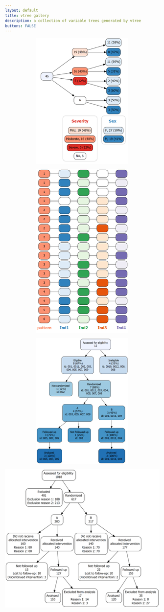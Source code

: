 ```yaml
---
layout: default
title: vtree gallery
description: a collection of variable trees generated by vtree
buttons: FALSE
---
```


<p style="text-align:center;"><img src="images/legend.png" width="300"></p>

<p style="text-align:center;"><img src="images/jellybeans.png" width="300"></p>

<p style="text-align:center;"><img src="images/CONSORTstyle.png" width="300"></p>

<p style="text-align:center;"><img src="images/CONSORTstyle2.png"></p>

